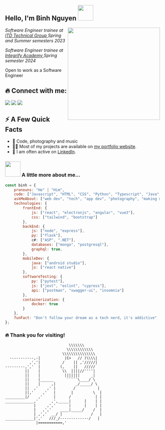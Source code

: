<h2>Hello, I'm Binh Nguyen <img src="https://media.giphy.com/media/RbDKaczqWovIugyJmW/giphy.gif" width="50"></h2>
<img width="300px" align="right" src="https://media.giphy.com/media/wcgn5fVDjvR7pdvz4C/giphy.gif" />
<p><em>Software Engineer trainee at <a href="https://www.itd.com.vn/en/" target="_blank" rel="noreferrer">ITD Technical Group </a> Spring and Summer semesters 2023</em></p>
<p><em>Software Engineer trainee at <a href="https://www.integrify.io/" target="_blank" rel="noreferrer">Integrify Academy </a> Spring semester 2024</em></p>
<p>Open to work as a Software Engineer</p>

## 🔥 Connect with me:
<p align="left">

<a href = "https://www.linkedin.com/in/duc-binh-nguyen-3b4839168/" target="_blank" rel="noreferrer"><img src="https://img.icons8.com/fluent/48/000000/linkedin.png"/></a>
<a href = "https://www.instagram.com/fenfhnib/" target="_blank"
 rel="noreferrer"><img src="https://img.icons8.com/fluent/48/000000/instagram-new.png"/></a>
<a href = "https://github.com/tripplen23" target="_blank" rel="noreferrer"><img src="https://img.icons8.com/fluent/48/000000/github.png"/></a>

</p>

<div>
  <h2>⚡️ A Few Quick Facts</h2>
  <ul>
    <li>🔭 Code, photography and music
    <li>👨‍💻 Most of my projects are available on <a href="https://nguyenducbinh.vercel.app/" target="_blank" rel="noreferrer">my portfolio website</a>.</li>
    <li>📝 I am often active on <a href="https://www.linkedin.com/in/duc-binh-nguyen-3b4839168/" target="_blank" rel="noreferrer">LinkedIn</a>.</li>
  </ul>
</div>

### <img src="https://media.giphy.com/media/bJ4TVNYNUympPgcpem/giphy.gif" width="50"> A little more about me...  

```javascript
const binh = {
    pronouns: "He" | "Him",
    code: ["Javascript", "HTML", "CSS", "Python", "Typescript", "Java", "C#"],
    askMeAbout: ["web dev", "tech", "app dev", "photography", "making music"],
    technologies: {
        frontEnd: {
            js: ["react", "electronjs", "angular", "vue3"],
            css: ["tailwind", "bootstrap"]
        },
        backEnd: {
            js: ["node", "express"],
            py: ["flask"],
            c#: ["ASP", ".NET"],
            databases: ["mongo", "postgresql"],
            graphql: true,
        },
        mobileDev: {
            java: ["android studio"],
            js: ["react native"]
        },
        softwareTesting: {
            py: ["pytest"],
            js: ["jest", "eslint", "cypress"],
            api: ["postman", "swagger-ui", "insomnia"]
        },
        containerization: {
            docker: true
        }
    },
    funFact: "Don't follow your dream as a tech nerd, it's addictive"
};
```
### 🔥 Thank you for visiting!
```
                             \\\\\\\
                            \\\\\\\\\\\\
                          \\\\\\\\\\\\\\\
  -----------,-|           |C>   // )\\\\|
           ,','|          /    || ,'/////|
---------,','  |         (,    ||   /////
         ||    |          \\  ||||//''''|
         ||    |           |||||||     _|
         ||    |______      `````\____/ \
         ||    |     ,|         _/_____/ \
         ||  ,'    ,' |        /          |
         ||,'    ,'   |       |         \  |
_________|/    ,'     |      /           | |
_____________,'      ,',_____|      |    | |
             |     ,','      |      |    | |
             |   ,','    ____|_____/    /  |
             | ,','  __/ |             /   |
_____________|','   ///_/-------------/   |
              |===========,'
```


